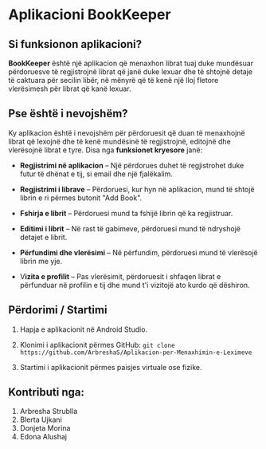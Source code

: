 # Aplikacioni BookKeeper

## Si funksionon aplikacioni?

**BookKeeper** është një aplikacion që menaxhon librat tuaj duke mundësuar përdoruesve të regjistrojnë librat që janë duke lexuar dhe të shtojnë detaje të caktuara për secilin libër, në mënyrë që të kenë një lloj fletore vlerësimesh për librat që kanë lexuar.

## Pse është i nevojshëm?

Ky aplikacion është i nevojshëm për përdoruesit që duan të menaxhojnë librat që lexojnë dhe të kenë mundësinë të regjistrojnë, editojnë dhe vlerësojnë librat e tyre. Disa nga **funksionet kryesore** janë:

* **Regjistrimi në aplikacion** – Një përdorues duhet të regjistrohet duke futur të dhënat e tij, si email dhe një fjalëkalim.

* **Regjistrimi i librave** – Përdoruesi, kur hyn në aplikacion, mund të shtojë librin e ri përmes butonit "Add Book".

* **Fshirja e librit** – Përdoruesi mund ta fshijë librin që ka regjistruar.

* **Editimi i librit** – Në rast të gabimeve, përdoruesi mund të ndryshojë detajet e librit.

* **Përfundimi dhe vlerësimi** – Në përfundim, përdoruesi mund të vlerësojë librin me yje.

* V**izita e profilit** – Pas vlerësimit, përdoruesit i shfaqen librat e përfunduar në profilin e tij dhe mund t'i vizitojë ato kurdo që dëshiron.

## Përdorimi / Startimi

1. Hapja e aplikacionit në Android Studio.

2. Klonimi i aplikacionit përmes GitHub:
`git clone https://github.com/ArbreshaS/Aplikacion-per-Menaxhimin-e-Leximeve`

3. Startimi i aplikacionit përmes paisjes virtuale ose fizike.

## Kontributi nga:

1. Arbresha Strublla
2. Blerta Ujkani
3. Donjeta Morina
4. Edona Alushaj
